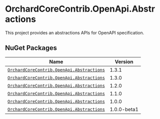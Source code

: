 # OrchardCoreContrib.OpenApi.Abstractions

This project provides an abstractions APIs for OpenAPI specification.

## NuGet Packages

| Name                                                                                                                            | Version     |
|---------------------------------------------------------------------------------------------------------------------------------|-------------|
| [`OrchardCoreContrib.OpenApi.Abstractions`](https://www.nuget.org/packages/OrchardCoreContrib.OpenApi.Abstractions/1.3.1)       | 1.3.1       |
| [`OrchardCoreContrib.OpenApi.Abstractions`](https://www.nuget.org/packages/OrchardCoreContrib.OpenApi.Abstractions/1.3.0)       | 1.3.0       |
| [`OrchardCoreContrib.OpenApi.Abstractions`](https://www.nuget.org/packages/OrchardCoreContrib.OpenApi.Abstractions/1.2.0)       | 1.2.0       |
| [`OrchardCoreContrib.OpenApi.Abstractions`](https://www.nuget.org/packages/OrchardCoreContrib.OpenApi.Abstractions/1.1.0)       | 1.1.0       |
| [`OrchardCoreContrib.OpenApi.Abstractions`](https://www.nuget.org/packages/OrchardCoreContrib.OpenApi.Abstractions/1.0.0)       | 1.0.0       |
| [`OrchardCoreContrib.OpenApi.Abstractions`](https://www.nuget.org/packages/OrchardCoreContrib.OpenApi.Abstractions/1.0.0-beta1) | 1.0.0-beta1 |
